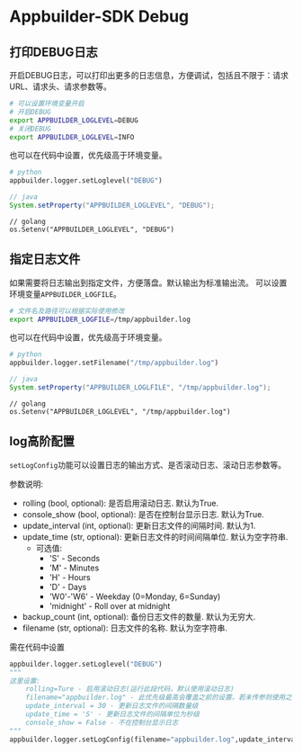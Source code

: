 # Appbuilder-SDK Debug

## 打印DEBUG日志

开启DEBUG日志，可以打印出更多的日志信息，方便调试，包括且不限于：请求URL、请求头、请求参数等。

```bash
# 可以设置环境变量开启
# 开启DEBUG
export APPBUILDER_LOGLEVEL=DEBUG
# 关闭DEBUG
export APPBUILDER_LOGLEVEL=INFO
```

也可以在代码中设置，优先级高于环境变量。
```python
# python
appbuilder.logger.setLoglevel("DEBUG")
```
```java
// java
System.setProperty("APPBUILDER_LOGLEVEL", "DEBUG");
```
```golang
// golang
os.Setenv("APPBUILDER_LOGLEVEL", "DEBUG")
```

## 指定日志文件

如果需要将日志输出到指定文件，方便落盘。默认输出为标准输出流。
可以设置环境变量`APPBUILDER_LOGFILE`。

```bash
# 文件名及路径可以根据实际使用修改
export APPBUILDER_LOGFILE=/tmp/appbuilder.log
```

也可以在代码中设置，优先级高于环境变量。

```python
# python
appbuilder.logger.setFilename("/tmp/appbuilder.log")
```

```java
// java
System.setProperty("APPBUILDER_LOGLFILE", "/tmp/appbuilder.log");
```

```golang
// golang
os.Setenv("APPBUILDER_LOGLEVEL", "/tmp/appbuilder.log")
```


## log高阶配置

`setLogConfig`功能可以设置日志的输出方式、是否滚动日志、滚动日志参数等。

参数说明:
- rolling (bool, optional): 是否启用滚动日志. 默认为True.
- console_show (bool, optional): 是否在控制台显示日志. 默认为True.
- update_interval (int, optional): 更新日志文件的间隔时间. 默认为1.
- update_time (str, optional): 更新日志文件的时间间隔单位. 默认为空字符串.
    - 可选值:
        - 'S' - Seconds
        - 'M' - Minutes
        - 'H' - Hours
        - 'D' - Days
        - 'W0'-'W6' - Weekday (0=Monday, 6=Sunday)
        - 'midnight' - Roll over at midnight 
- backup_count (int, optional): 备份日志文件的数量. 默认为无穷大.
- filename (str, optional): 日志文件的名称. 默认为空字符串.

需在代码中设置

```python
appbuilder.logger.setLoglevel("DEBUG")
"""
这里设置:
    rolling=Ture - 启用滚动日志(运行此段代码，默认使用滚动日志)
    filename="appbuilder.log" - 此优先级最高会覆盖之前的设置，若未传参则使用之前已经设置的日志文件，若之前未设置则使用默认的"tmp.log"日志文件
    update_interval = 30 - 更新日志文件的间隔数量级
    update_time = 'S' - 更新日志文件的间隔单位为秒级
    console_show = False - 不在控制台显示日志
"""
appbuilder.logger.setLogConfig(filename="appbuilder.log",update_interval=30, update_time='S', console_show=False)
```